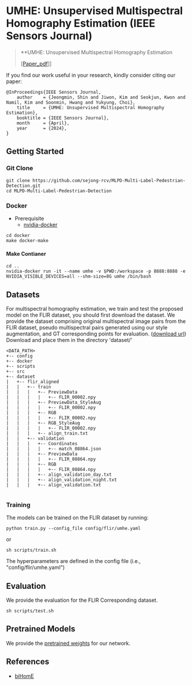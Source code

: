 # UMHE: Unsupervised Multispectral Homography Estimation (IEEE Sensors Journal)


 >**UMHE: Unsupervised Multispectral Homography Estimation
 >
 >[[Paper_pdf](https://ieeexplore.ieee.org/stamp/stamp.jsp?tp=&arnumber=10494213)]]


If you find our work useful in your research, kindly consider citing our paper:

```
@InProceedings{IEEE Sensors Journal,
    author    = {Jeongmin, Shin and Jiwon, Kim and Seokjun, Kwon and Namil, Kim and Soonmin, Hwang and Yukyung, Choi},
    title     = {UMHE: Unsupervised Multispectral Homography Estimation},
    booktitle = {IEEE Sensors Journal},
    month     = {April},
    year      = {2024},
}
```

## Getting Started

### Git Clone

```
git clone https://github.com/sejong-rcv/MLPD-Multi-Label-Pedestrian-Detection.git
cd MLPD-Multi-Label-Pedestrian-Detection
```

### Docker

- Prerequisite
  - [nvidia-docker](https://github.com/NVIDIA/nvidia-docker)

```
cd docker
make docker-make
```

#### Make Contianer

```
cd ..
nvidia-docker run -it --name umhe -v $PWD:/workspace -p 8888:8888 -e NVIDIA_VISIBLE_DEVICES=all --shm-size=8G umhe /bin/bash
```

## Datasets

For multispectral homography estimation, we train and test the proposed model on the FLIR dataset, you should first download the dataset. 
We provide the dataset comprising original multispectral image pairs from the FLIR dataset, pseudo multispectral pairs generated using our style augmentation, and GT corresponding points for evaluation. ([download url](https://drive.google.com/file/d/1etXoocG_DNzWpXrUzKq9MXelLSNJId-p/view?usp=sharing))
Download and place them in the directory 'dataset/'

``` 
<DATA_PATH>
+-- config
+-- docker
+-- scripts
+-- src
+-- dataset
|   +-- flir_aligned
|   |   +-- train
|   |   |   +-- PreviewData
|   |   |   |   +-- FLIR_00002.npy
|   |   |   +-- PreviewData_StyleAug
|   |   |   |   +-- FLIR_00002.npy
|   |   |   +-- RGB
|   |   |   |   +-- FLIR_00002.npy
|   |   |   +-- RGB_StyleAug
|   |   |   |   +-- FLIR_00002.npy
|   |   |   +-- align_train.txt
|   |   +-- validation
|   |   |   +-- Coordinates
|   |   |   |   +-- match_08864.json
|   |   |   +-- PreviewData
|   |   |   |   +-- FLIR_08864.npy
|   |   |   +-- RGB
|   |   |   |   +-- FLIR_08864.npy
|   |   |   +-- align_validation_day.txt
|   |   |   +-- align_validation_night.txt
|   |   |   +-- align_validation.txt


```
### Training
The models can be trained on the FLIR dataset by running: 
```
python train.py --config_file config/flir/umhe.yaml
```
or
```
sh scripts/train.sh
```
The hyperparameters are defined in the config file (i.e., "config/flir/umhe.yaml")

## Evaluation
We provide the evaluation for the FLIR Corresponding dataset.
```
sh scripts/test.sh
```

## Pretrained Models

We provide the [pretrained weights](https://drive.google.com/file/d/1Gt2cwTWsiTZkhuueNkmaXpDf47dT_v1l/view?usp=sharing) for our network. 


## References

* [biHomE](https://github.com/NeurAI-Lab/biHomE)


